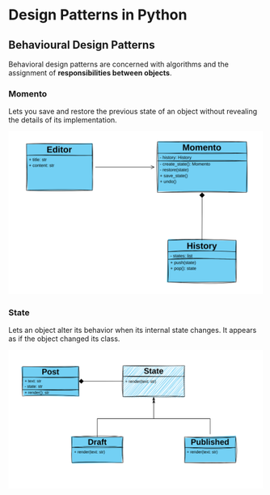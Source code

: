 # Design Patterns in Python

## Behavioural Design Patterns
Behavioral design patterns are concerned with algorithms and the assignment of **responsibilities between objects**.

### Momento
Lets you save and restore the previous state of an object without revealing the details of its implementation.

![momento-uml](behavioural/momento_pattern/uml.png)

### State
Lets an object alter its behavior when its internal state changes. It appears as if the object changed its class.

![state-uml](behavioural/state_pattern/uml.png)